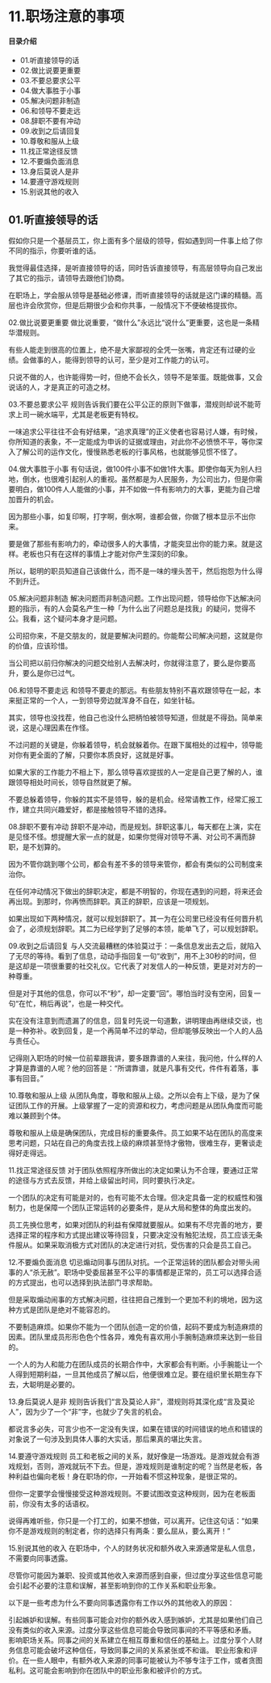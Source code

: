 # 11.职场注意的事项
#### 目录介绍
- 01.听直接领导的话
- 02.做比说要更重要
- 03.不要总要求公平
- 04.做大事胜于小事
- 05.解决问题非制造
- 06.和领导不要走远
- 08.辞职不要有冲动
- 09.收到之后请回复
- 10.尊敬和服从上级
- 11.找正常途径反馈
- 12.不要煽负面消息
- 13.身后莫说人是非
- 14.要遵守游戏规则
- 15.别说其他的收入


## 01.听直接领导的话
假如你只是一个基层员工，你上面有多个层级的领导，假如遇到同一件事上给了你不同的指示，你要听谁的话。

我觉得最佳选择，是听直接领导的话，同时告诉直接领导，有高层领导向自己发出了其它的指示，请领导去跟他们协商。

在职场上，学会服从领导是基础必修课，而听直接领导的话就是这门课的精髓。高层也许会欣赏你，但是后期很少会和你共事，一般情况下不便破格提拔你。

02.做比说要更重要
做比说重要，“做什么”永远比“说什么”更重要，这也是一条精华潜规则。

有些人能走到很高的位置上，绝不是大家鄙视的全凭一张嘴，肯定还有过硬的业绩。会做事的人，能得到领导的认可，至少是对工作能力的认可。

只说不做的人，也许能得势一时，但绝不会长久，领导不是笨蛋。既能做事，又会说话的人，才是真正的可造之材。

03.不要总要求公平
规则告诉我们要在公平公正的原则下做事，潜规则却说不能苛求上司一碗水端平，尤其是老板更有特权。

一味追求公平往往不会有好结果，“追求真理”的正义使者也容易讨人嫌，有时候，你所知道的表象，不一定能成为申诉的证据或理由，对此你不必愤愤不平，等你深入了解公司的运作文化，慢慢熟悉老板的行事风格，也就能够见惯不怪了。

04.做大事胜于小事
有句话说，做100件小事不如做1件大事。即使你每天为别人扫地，倒水，也很难引起别人的重视。虽然都是为人民服务，为公司出力，但是你需要明白，做100件人人能做的小事，并不如做一件有影响力的大事，更能为自己增加晋升的机会。

因为那些小事，如复印啊，打字啊，倒水啊，谁都会做，你做了根本显示不出你来。

要是做了那些有影响力的，牵动很多人的大事情，才能突显出你的能力来。就是这样。老板也只有在这样的事情上才能对你产生深刻的印象。

所以，聪明的职员知道自己该做什么，而不是一味的埋头苦干，然后抱怨为什么得不到升迁。

05.解决问题非制造
解决问题而非制造问题。工作出现问题，领导给你下达解决问题的指示，有的人会莫名产生一种「为什么出了问题总是找我」的疑问，觉得不公。我看，这个疑问本身才是问题。

公司招你来，不是交朋友的，就是要解决问题的。你能帮公司解决问题，这就是你的价值，应该珍惜。

当公司把以前归你解决的问题交给别人去解决时，你就得注意了，要么是你要高升，要么是你已过气。

06.和领导不要走远
和领导不要走的那远。有些朋友特别不喜欢跟领导在一起，本来挺正常的一个人，一到领导旁边就浑身不自在，如坐针毡。

其实，领导也没找茬，他自己也没什么把柄怕被领导知道，但就是不得劲。简单来说，这是心理因素在作怪。

不过问题的关键是，你躲着领导，机会就躲着你。在跟下属相处的过程中，领导能对你有更全面的了解，只要你本质良好，这就是好事。

如果大家的工作能力不相上下，那么领导喜欢提拔的人一定是自己更了解的人，谁跟领导相处时间长，领导自然就更了解。

不要总躲着领导，你躲的其实不是领导，躲的是机会。经常请教工作，经常汇报工作，建立共同兴趣爱好，都是接触领导不错的选择。

08.辞职不要有冲动
辞职不是冲动，而是规划。辞职这事儿，每天都在上演，实在是见怪不怪。想提醒大家一点的就是，如果你觉得对领导不满、对公司不满而辞职，是不划算的。

因为不管你跳到哪个公司，都会有差不多的领导来管你，都会有类似的公司制度来治你。

在任何冲动情况下做出的辞职决定，都是不明智的，你现在遇到的问题，将来还会再出现。到那时，你再愤而辞职。真正的辞职，应该是一项规划。

如果出现如下两种情况，就可以规划辞职了。其一为在公司里已经没有任何晋升机会了，必须规划辞职。其二为已经学到了足够的本领，能单飞了，可以规划辞职。

09.收到之后请回复
与人交流最糟糕的体验莫过于：一条信息发出去之后，就陷入了无尽的等待。看到了信息，动动手指回复一句“收到”，用不上30秒的时间，但是这却是一项很重要的社交礼仪。它代表了对发信人的一种反馈，更是对对方的一种尊重。

但是对于其他的信息，你可以不“秒”，却一定要“回”。哪怕当时没有空闲，回复一句“在忙，稍后再说”，也是一种交代。

实在没有注意到而遗漏了的信息，回复时先说一句道歉，讲明理由再继续交谈，也是一种弥补。收到回复，是一个再简单不过的举动，但却能够反映出一个人的人品与责任心。

记得刚入职场的时候一位前辈跟我讲，要多跟靠谱的人来往，我问他，什么样的人才算是靠谱的人呢？他的回答是：“所谓靠谱，就是凡事有交代，件件有着落，事事有回音。”

10.尊敬和服从上级
从团队角度，尊敬和服从上级。之所以会有上下级，是为了保证团队工作的开展。上级掌握了一定的资源和权力，考虑问题是从团队角度而可能难以兼顾到个体。

尊敬和服从上级是确保团队，完成目标的重要条件。员工如果不站在团队的高度来思考问题，只站在自己的角度去找上级的麻烦甚至恃才傲物，很难生存，更奢谈走得好走得远。

11.找正常途径反馈
对于团队依照程序所做出的决定如果认为不合理，要通过正常的途径与方式去反馈，并给上级留出时间，同时要执行决定。

一个团队的决定有可能是对的，也有可能不太合理。但决定具备一定的权威性和强制力，也是保障一个团队正常运转的必要条件，是从大局和整体的角度出发的。

员工先换位思考，如果对团队的利益有保障就要服从。如果有不尽完善的地方，要选择正常的程序和方式提出建议等待回复，只要决定没有触犯法规，员工应该无条件服从。如果采取消极方式对团队的决定进行对抗，受伤害的只会是员工自己。

12.不要煽负面消息
切忌煽动同事与团队对抗。一个正常运转的团队都会对带头闹事的人“杀无赦”。职场中受委屈甚至不公平的事情都是正常的，员工可以选择合适的方式提出，也可以选择到执法部门寻求帮助。

但是采取煽动闹事的方式解决问题，往往把自己推到一个更加不利的境地，因为这种方式是团队是绝对不能容忍的。

不要制造麻烦。如果你不能为一个团队创造一定的价值，起码不要成为制造麻烦的因素。团队里成员形形色色个性各异，难免有喜欢用小手腕制造麻烦来达到一些目的。

一个人的为人和能力在团队成员的长期合作中，大家都会有判断。小手腕能让一个人得到短期利益，一旦其他成员了解以后，他便很难立足。要在组织里长期生存下去，大聪明是必要的。

13.身后莫说人是非
规则告诉我们“言及莫论人非”，潜规则将其深化成“言及莫论人”，因为少了一个“非”字，也就少了失言的机会。

都说言多必失，可言少也不一定没有失误，如果在错误的时间错误的地点和错误的对象说了一句涉及到具体人事的大实话，那后果真的堪比失言。

14.要遵守游戏规则
员工和老板之间的关系，就好像是一场游戏。是游戏就会有游戏规划，否则，游戏就玩不下去。但是，游戏规则是谁制定的呢？当然是老板，各种利益也偏向老板！身在职场的你，一开始看不惯这种现象，是很正常的。

但你一定要学会慢慢接受这种游戏规则。不要试图改变这种规则，因为在老板面前，你没有太多的话语权。

说得再难听些，你只是一个打工的，如果不想做，可以离开。记住这句话：“如果你不是游戏规则的制定者，你的选择只有两条：要么屈从，要么离开！”

15.别说其他的收入
在职场中，个人的财务状况和额外收入来源通常是私人信息，不需要向同事透露。

尽管你可能因为兼职、投资或其他收入来源而感到自豪，但过度分享这些信息可能会引起不必要的注意和误解，甚至影响到你的工作关系和职业形象。

以下是一些考虑为什么不要向同事透露你有工作以外的其他收入的原因：

引起嫉妒和误解。有些同事可能会对你的额外收入感到嫉妒，尤其是如果他们自己没有类似的收入来源。过度分享这些信息可能会导致同事间的不平等感和矛盾。
影响职场关系。同事之间的关系建立在相互尊重和信任的基础上。过度分享个人财务信息可能会破坏这种信任，导致同事之间的关系紧张或不和谐。
职业形象和评价。在一些人眼中，有额外收入来源的同事可能被认为不够专注于工作，或者贪图私利。这可能会影响到你在团队中的职业形象和被评价的方式。



